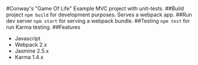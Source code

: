 #Conway's "Game Of Life" 
Example MVC project with unit-tests.
##Build project
`npm build` for development purposes. Serves a webpack app.
##Run dev server
`npm start` for serving a webpack bundle.
##Testing
`npm test` for run Karma testing.
##Features
+ Javascript 
+ Webpack 2.x
+ Jasmine 2.5.x
+ Karma 1.4.x


